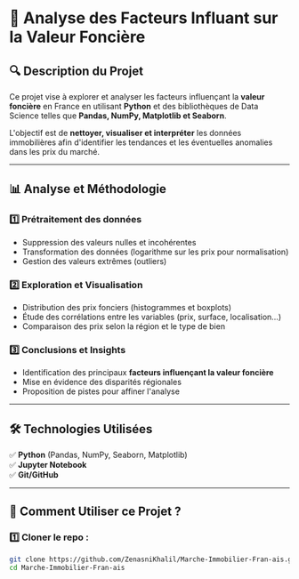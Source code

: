 # 📌 Analyse des Facteurs Influant sur la Valeur Foncière

## 🔍 Description du Projet  
Ce projet vise à explorer et analyser les facteurs influençant la **valeur foncière** en France en utilisant **Python** et des bibliothèques de Data Science telles que **Pandas, NumPy, Matplotlib et Seaborn**.  

L'objectif est de **nettoyer, visualiser et interpréter** les données immobilières afin d'identifier les tendances et les éventuelles anomalies dans les prix du marché.  

---

## 📊 Analyse et Méthodologie  

### 1️⃣ Prétraitement des données  
- Suppression des valeurs nulles et incohérentes  
- Transformation des données (logarithme sur les prix pour normalisation)  
- Gestion des valeurs extrêmes (outliers)  

### 2️⃣ Exploration et Visualisation  
- Distribution des prix fonciers (histogrammes et boxplots)  
- Étude des corrélations entre les variables (prix, surface, localisation…)  
- Comparaison des prix selon la région et le type de bien  

### 3️⃣ Conclusions et Insights  
- Identification des principaux **facteurs influençant la valeur foncière**  
- Mise en évidence des disparités régionales  
- Proposition de pistes pour affiner l'analyse  

---

## 🛠 Technologies Utilisées  
✅ **Python** (Pandas, NumPy, Seaborn, Matplotlib)  
✅ **Jupyter Notebook**  
✅ **Git/GitHub**  

---

## 🚀 Comment Utiliser ce Projet ?  

### 1️⃣ Cloner le repo :  
```bash
git clone https://github.com/ZenasniKhalil/Marche-Immobilier-Fran-ais.git
cd Marche-Immobilier-Fran-ais
